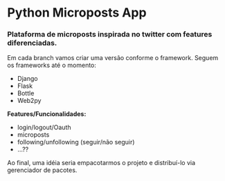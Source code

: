 # Python Microposts App
### Plataforma de microposts inspirada no twitter com features diferenciadas.

Em cada branch vamos criar uma versão conforme o framework. Seguem os frameworks até o momento:

- Django
- Flask
- Bottle
- Web2py

**Features/Funcionalidades:**

- login/logout/Oauth
- microposts
- following/unfollowing (seguir/não seguir)
- ...??


Ao final, uma idéia seria empacotarmos o projeto e distribuí-lo via gerenciador de pacotes.

